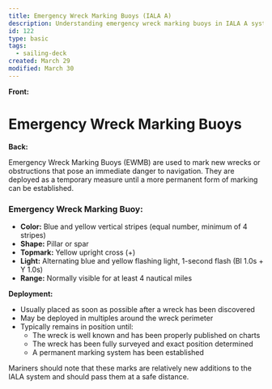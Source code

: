 ```yaml
---
title: Emergency Wreck Marking Buoys (IALA A)
description: Understanding emergency wreck marking buoys in IALA A system
id: 122
type: basic
tags:
  - sailing-deck
created: March 29
modified: March 30
---
```


**Front:**
# Emergency Wreck Marking Buoys

**Back:**
<p>Emergency Wreck Marking Buoys (EWMB) are used to mark new wrecks or obstructions that pose an immediate danger to navigation. They are deployed as a temporary measure until a more permanent form of marking can be established.</p>

<div class="mark-section">
  <h3>Emergency Wreck Marking Buoy:</h3>
  <ul>
    <li><strong>Color:</strong> Blue and yellow vertical stripes (equal number, minimum of 4 stripes)</li>
    <li><strong>Shape:</strong> Pillar or spar</li>
    <li><strong>Topmark:</strong> Yellow upright cross (+)</li>
    <li><strong>Light:</strong> Alternating blue and yellow flashing light, 1-second flash (Bl 1.0s + Y 1.0s)</li>
    <li><strong>Range:</strong> Normally visible for at least 4 nautical miles</li>
  </ul>
</div>

<p><strong>Deployment:</strong></p>
<ul>
  <li>Usually placed as soon as possible after a wreck has been discovered</li>
  <li>May be deployed in multiples around the wreck perimeter</li>
  <li>Typically remains in position until:
    <ul>
      <li>The wreck is well known and has been properly published on charts</li>
      <li>The wreck has been fully surveyed and exact position determined</li>
      <li>A permanent marking system has been established</li>
    </ul>
  </li>
</ul>

<p>Mariners should note that these marks are relatively new additions to the IALA system and should pass them at a safe distance.</p>